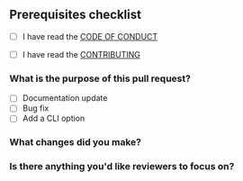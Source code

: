 ## Prerequisites checklist

- [ ] I have read the [CODE OF CONDUCT](https://github.com/simonedelpopolo/cli-dang/blob/main/.github/CODE_OF_CONDUCT.md)

- [ ] I have read the [CONTRIBUTING](https://github.com/simonedelpopolo/cli-dang/blob/main/.github/CONTRIBUTIING.md)

### What is the purpose of this pull request?

- [ ] Documentation update
- [ ] Bug fix
- [ ] Add a CLI option

### What changes did you make?

### Is there anything you'd like reviewers to focus on?

